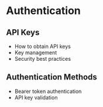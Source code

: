 # Authentication

## API Keys
- How to obtain API keys
- Key management
- Security best practices

## Authentication Methods
- Bearer token authentication
- API key validation 